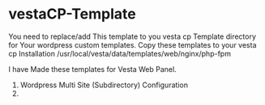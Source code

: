 # vestaCP-Template
You need to replace/add This template to you vesta cp Template directory for Your wordpress custom templates.
Copy these templates to your vesta cp Installation
/usr/local/vesta/data/templates/web/nginx/php-fpm

I have Made these templates for Vesta Web Panel.
1. Wordpress Multi Site (Subdirectory) Configuration
2.
